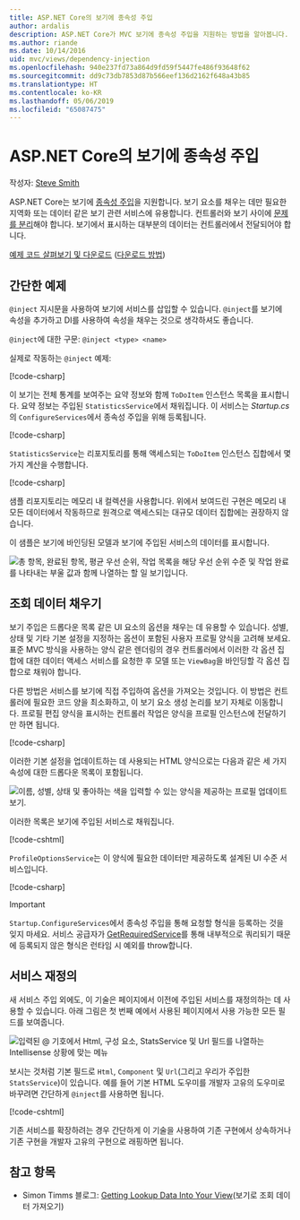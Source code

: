 ```yaml
---
title: ASP.NET Core의 보기에 종속성 주입
author: ardalis
description: ASP.NET Core가 MVC 보기에 종속성 주입을 지원하는 방법을 알아봅니다.
ms.author: riande
ms.date: 10/14/2016
uid: mvc/views/dependency-injection
ms.openlocfilehash: 940e237fd73a864d9fd59f5447fe486f93648f62
ms.sourcegitcommit: dd9c73db7853d87b566eef136d2162f648a43b85
ms.translationtype: HT
ms.contentlocale: ko-KR
ms.lasthandoff: 05/06/2019
ms.locfileid: "65087475"
---
```

# <a name="dependency-injection-into-views-in-aspnet-core"></a>ASP.NET Core의 보기에 종속성 주입

작성자: [Steve Smith](https://ardalis.com/)

ASP.NET Core는 보기에 [종속성 주입](xref:fundamentals/dependency-injection)을 지원합니다. 보기 요소를 채우는 데만 필요한 지역화 또는 데이터 같은 보기 관련 서비스에 유용합니다. 컨트롤러와 보기 사이에 [문제를 분리](/dotnet/standard/modern-web-apps-azure-architecture/architectural-principles#separation-of-concerns)해야 합니다. 보기에서 표시하는 대부분의 데이터는 컨트롤러에서 전달되어야 합니다.

[예제 코드 살펴보기 및 다운로드](https://github.com/aspnet/AspNetCore.Docs/tree/master/aspnetcore/mvc/views/dependency-injection/sample) ([다운로드 방법](xref:index#how-to-download-a-sample))

## <a name="a-simple-example"></a>간단한 예제

`@inject` 지시문을 사용하여 보기에 서비스를 삽입할 수 있습니다. `@inject`를 보기에 속성을 추가하고 DI를 사용하여 속성을 채우는 것으로 생각하셔도 좋습니다.

`@inject`에 대한 구문: `@inject <type> <name>`

실제로 작동하는 `@inject` 예제:

[!code-csharp[](../../mvc/views/dependency-injection/sample/src/ViewInjectSample/Views/ToDo/Index.cshtml?highlight=4,5,15,16,17)]

이 보기는 전체 통계를 보여주는 요약 정보와 함께 `ToDoItem` 인스턴스 목록을 표시합니다. 요약 정보는 주입된 `StatisticsService`에서 채워집니다. 이 서비스는 *Startup.cs*의 `ConfigureServices`에서 종속성 주입을 위해 등록됩니다.

[!code-csharp[](../../mvc/views/dependency-injection/sample/src/ViewInjectSample/Startup.cs?highlight=6,7&range=15-22)]

`StatisticsService`는 리포지토리를 통해 액세스되는 `ToDoItem` 인스턴스 집합에서 몇 가지 계산을 수행합니다.

[!code-csharp[](../../mvc/views/dependency-injection/sample/src/ViewInjectSample/Model/Services/StatisticsService.cs?highlight=15,20,25)]

샘플 리포지토리는 메모리 내 컬렉션을 사용합니다. 위에서 보여드린 구현은 메모리 내 모든 데이터에서 작동하므로 원격으로 액세스되는 대규모 데이터 집합에는 권장하지 않습니다.

이 샘플은 보기에 바인딩된 모델과 보기에 주입된 서비스의 데이터를 표시합니다.

![총 항목, 완료된 항목, 평균 우선 순위, 작업 목록을 해당 우선 순위 수준 및 작업 완료를 나타내는 부울 값과 함께 나열하는 할 일 보기입니다.](dependency-injection/_static/screenshot.png)

## <a name="populating-lookup-data"></a>조회 데이터 채우기

보기 주입은 드롭다운 목록 같은 UI 요소의 옵션을 채우는 데 유용할 수 있습니다. 성별, 상태 및 기타 기본 설정을 지정하는 옵션이 포함된 사용자 프로필 양식을 고려해 보세요. 표준 MVC 방식을 사용하는 양식 같은 렌더링의 경우 컨트롤러에서 이러한 각 옵션 집합에 대한 데이터 액세스 서비스를 요청한 후 모델 또는 `ViewBag`을 바인딩할 각 옵션 집합으로 채워야 합니다.

다른 방법은 서비스를 보기에 직접 주입하여 옵션을 가져오는 것입니다. 이 방법은 컨트롤러에 필요한 코드 양을 최소화하고, 이 보기 요소 생성 논리를 보기 자체로 이동합니다. 프로필 편집 양식을 표시하는 컨트롤러 작업은 양식을 프로필 인스턴스에 전달하기만 하면 됩니다.

[!code-csharp[](../../mvc/views/dependency-injection/sample/src/ViewInjectSample/Controllers/ProfileController.cs?highlight=9,19)]

이러한 기본 설정을 업데이트하는 데 사용되는 HTML 양식으로는 다음과 같은 세 가지 속성에 대한 드롭다운 목록이 포함됩니다.

![이름, 성별, 상태 및 좋아하는 색을 입력할 수 있는 양식을 제공하는 프로필 업데이트 보기.](dependency-injection/_static/updateprofile.png)

이러한 목록은 보기에 주입된 서비스로 채워집니다.

[!code-cshtml[](../../mvc/views/dependency-injection/sample/src/ViewInjectSample/Views/Profile/Index.cshtml?highlight=4,16,17,21,22,26,27)]

`ProfileOptionsService`는 이 양식에 필요한 데이터만 제공하도록 설계된 UI 수준 서비스입니다.

[!code-csharp[](../../mvc/views/dependency-injection/sample/src/ViewInjectSample/Model/Services/ProfileOptionsService.cs?highlight=7,13,24)]

> [!IMPORTANT]
> `Startup.ConfigureServices`에서 종속성 주입을 통해 요청할 형식을 등록하는 것을 잊지 마세요. 서비스 공급자가 [GetRequiredService](/dotnet/api/microsoft.extensions.dependencyinjection.serviceproviderserviceextensions.getrequiredservice)를 통해 내부적으로 쿼리되기 때문에 등록되지 않은 형식은 런타임 시 예외를 throw합니다.

## <a name="overriding-services"></a>서비스 재정의

새 서비스 주입 외에도, 이 기술은 페이지에서 이전에 주입된 서비스를 재정의하는 데 사용할 수 있습니다. 아래 그림은 첫 번째 예에서 사용된 페이지에서 사용 가능한 모든 필드를 보여줍니다.

![입력된 @ 기호에서 Html, 구성 요소, StatsService 및 Url 필드를 나열하는 Intellisense 상황에 맞는 메뉴](dependency-injection/_static/razor-fields.png)

보시는 것처럼 기본 필드로 `Html`, `Component` 및 `Url`(그리고 우리가 주입한 `StatsService`)이 있습니다. 예를 들어 기본 HTML 도우미를 개발자 고유의 도우미로 바꾸려면 간단하게 `@inject`를 사용하면 됩니다.

[!code-cshtml[](../../mvc/views/dependency-injection/sample/src/ViewInjectSample/Views/Helper/Index.cshtml?highlight=3,11)]

기존 서비스를 확장하려는 경우 간단하게 이 기술을 사용하여 기존 구현에서 상속하거나 기존 구현을 개발자 고유의 구현으로 래핑하면 됩니다.

## <a name="see-also"></a>참고 항목

* Simon Timms 블로그: [Getting Lookup Data Into Your View](http://blog.simontimms.com/2015/06/09/getting-lookup-data-into-you-view/)(보기로 조회 데이터 가져오기)
